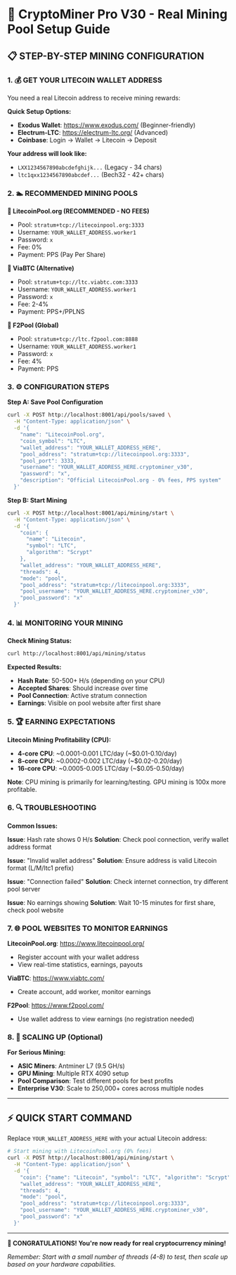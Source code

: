 # 🚀 CryptoMiner Pro V30 - Real Mining Pool Setup Guide

## 📋 **STEP-BY-STEP MINING CONFIGURATION**

### **1. 💰 GET YOUR LITECOIN WALLET ADDRESS**

You need a real Litecoin address to receive mining rewards:

**Quick Setup Options:**
- **Exodus Wallet**: https://www.exodus.com/ (Beginner-friendly)
- **Electrum-LTC**: https://electrum-ltc.org/ (Advanced)
- **Coinbase**: Login → Wallet → Litecoin → Deposit

**Your address will look like:**
- `LXX1234567890abcdefghijk...` (Legacy - 34 chars)
- `ltc1qxx1234567890abcdef...` (Bech32 - 42+ chars)

### **2. 🏊 RECOMMENDED MINING POOLS**

**🥇 LitecoinPool.org (RECOMMENDED - NO FEES)**
- Pool: `stratum+tcp://litecoinpool.org:3333`
- Username: `YOUR_WALLET_ADDRESS.worker1`
- Password: `x`
- Fee: 0%
- Payment: PPS (Pay Per Share)

**🥈 ViaBTC (Alternative)**
- Pool: `stratum+tcp://ltc.viabtc.com:3333`  
- Username: `YOUR_WALLET_ADDRESS.worker1`
- Password: `x`
- Fee: 2-4%
- Payment: PPS+/PPLNS

**🥉 F2Pool (Global)**
- Pool: `stratum+tcp://ltc.f2pool.com:8888`
- Username: `YOUR_WALLET_ADDRESS.worker1`
- Password: `x`  
- Fee: 4%
- Payment: PPS

### **3. ⚙️ CONFIGURATION STEPS**

**Step A: Save Pool Configuration**
```bash
curl -X POST http://localhost:8001/api/pools/saved \
  -H "Content-Type: application/json" \
  -d '{
    "name": "LitecoinPool.org",
    "coin_symbol": "LTC", 
    "wallet_address": "YOUR_WALLET_ADDRESS_HERE",
    "pool_address": "stratum+tcp://litecoinpool.org:3333",
    "pool_port": 3333,
    "username": "YOUR_WALLET_ADDRESS_HERE.cryptominer_v30",
    "password": "x",
    "description": "Official LitecoinPool.org - 0% fees, PPS system"
  }'
```

**Step B: Start Mining**
```bash
curl -X POST http://localhost:8001/api/mining/start \
  -H "Content-Type: application/json" \
  -d '{
    "coin": {
      "name": "Litecoin",
      "symbol": "LTC", 
      "algorithm": "Scrypt"
    },
    "wallet_address": "YOUR_WALLET_ADDRESS_HERE",
    "threads": 4,
    "mode": "pool",
    "pool_address": "stratum+tcp://litecoinpool.org:3333",
    "pool_username": "YOUR_WALLET_ADDRESS_HERE.cryptominer_v30",
    "pool_password": "x"
  }'
```

### **4. 📊 MONITORING YOUR MINING**

**Check Mining Status:**
```bash
curl http://localhost:8001/api/mining/status
```

**Expected Results:**
- **Hash Rate**: 50-500+ H/s (depending on your CPU)
- **Accepted Shares**: Should increase over time
- **Pool Connection**: Active stratum connection
- **Earnings**: Visible on pool website after first share

### **5. 🏆 EARNING EXPECTATIONS**

**Litecoin Mining Profitability (CPU):**
- **4-core CPU**: ~0.0001-0.001 LTC/day (~$0.01-0.10/day)
- **8-core CPU**: ~0.0002-0.002 LTC/day (~$0.02-0.20/day)  
- **16-core CPU**: ~0.0005-0.005 LTC/day (~$0.05-0.50/day)

**Note**: CPU mining is primarily for learning/testing. GPU mining is 100x more profitable.

### **6. 🔍 TROUBLESHOOTING**

**Common Issues:**

**Issue**: Hash rate shows 0 H/s
**Solution**: Check pool connection, verify wallet address format

**Issue**: "Invalid wallet address" 
**Solution**: Ensure address is valid Litecoin format (L/M/ltc1 prefix)

**Issue**: "Connection failed"
**Solution**: Check internet connection, try different pool server

**Issue**: No earnings showing
**Solution**: Wait 10-15 minutes for first share, check pool website

### **7. 🌐 POOL WEBSITES TO MONITOR EARNINGS**

**LitecoinPool.org**: https://www.litecoinpool.org/
- Register account with your wallet address
- View real-time statistics, earnings, payouts

**ViaBTC**: https://www.viabtc.com/
- Create account, add worker, monitor earnings

**F2Pool**: https://www.f2pool.com/
- Use wallet address to view earnings (no registration needed)

### **8. 🚀 SCALING UP (Optional)**

**For Serious Mining:**
- **ASIC Miners**: Antminer L7 (9.5 GH/s)
- **GPU Mining**: Multiple RTX 4090 setup
- **Pool Comparison**: Test different pools for best profits
- **Enterprise V30**: Scale to 250,000+ cores across multiple nodes

---

## ⚡ **QUICK START COMMAND**

Replace `YOUR_WALLET_ADDRESS_HERE` with your actual Litecoin address:

```bash
# Start mining with LitecoinPool.org (0% fees)
curl -X POST http://localhost:8001/api/mining/start \
  -H "Content-Type: application/json" \
  -d '{
    "coin": {"name": "Litecoin", "symbol": "LTC", "algorithm": "Scrypt"},
    "wallet_address": "YOUR_WALLET_ADDRESS_HERE",
    "threads": 4,
    "mode": "pool", 
    "pool_address": "stratum+tcp://litecoinpool.org:3333",
    "pool_username": "YOUR_WALLET_ADDRESS_HERE.cryptominer_v30",
    "pool_password": "x"
  }'
```

---

**🎉 CONGRATULATIONS! You're now ready for real cryptocurrency mining!**

*Remember: Start with a small number of threads (4-8) to test, then scale up based on your hardware capabilities.*